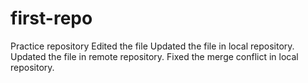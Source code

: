 # first-repo
Practice repository
Edited the file
Updated the file in local repository.
Updated the file in remote repository.
Fixed the merge conflict in local repository.
